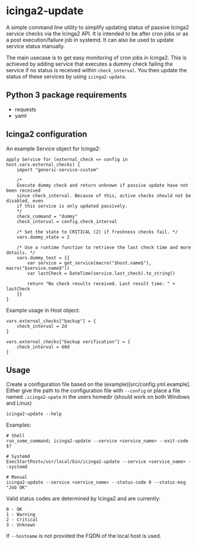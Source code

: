 # icinga2-update
A simple command line utility to simplify updating status of passive Icinga2 service checks via the Icinga2 API. It is intended to be after cron jobs or as a post execution/failure job in systemd. It can also be used to update service status manually.

The main usecase is to get easy monitoring of cron jobs in Icinga2. This is achieved by adding service that executes a dummy check failing the service if no status is received within `check_interval`. You then update the status of these services by using `icinga2-update`.

## Python 3 package requirements
* requests
* yaml

## Icinga2 configuration
An example Service object for Icinga2:

    apply Service for (external_check => config in host.vars.external_checks) {
        import "generic-service-custom"

        /*
        Execute dummy check and return unknown if passive update have not been received
        since check_interval. Because of this, active checks should not be disabled, even
        if this service is only updated passively.
        */
        check_command = "dummy"
        check_interval = config.check_interval

        /* Set the state to CRITICAL (2) if freshness checks fail. */
        vars.dummy_state = 2

        /* Use a runtime function to retrieve the last check time and more details. */
        vars.dummy_text = {{
            var service = get_service(macro("$host.name$"), macro("$service.name$"))
            var lastCheck = DateTime(service.last_check).to_string()

            return "No check results received. Last result time: " + lastCheck
        }}
    }

Example usage in Host object:

    vars.external_checks["backup"] = {
        check_interval = 2d
    }

    vars.external_checks["backup verification"] = {
        check_interval = 60d
    }

## Usage
Create a configuration file based on the (example)[src/config.yml.example]. Either give the path to the configuration file with `--config` or place a file named `.icinga2-upate` in the users homedir (should work on both Windows and Linux)

    icinga2-update --help
    
Examples:

    # Shell
    run_some_command; icinga2-update --service <service_name> --exit-code $?
    
    # Systemd
    ExecStartPost=/usr/local/bin/icinga2-update --service <service_name> --systemd
    
    # Manual
    icinga2-update --service <service_name> --status-code 0 --status-msg "Job OK"
    
Valid status codes are determined by Icinga2 and are currently:

    0 - OK
    1 - Warning
    2 - Critical
    3 - Unknown

If `--hostname` is not provided the FQDN of the local host is used.
